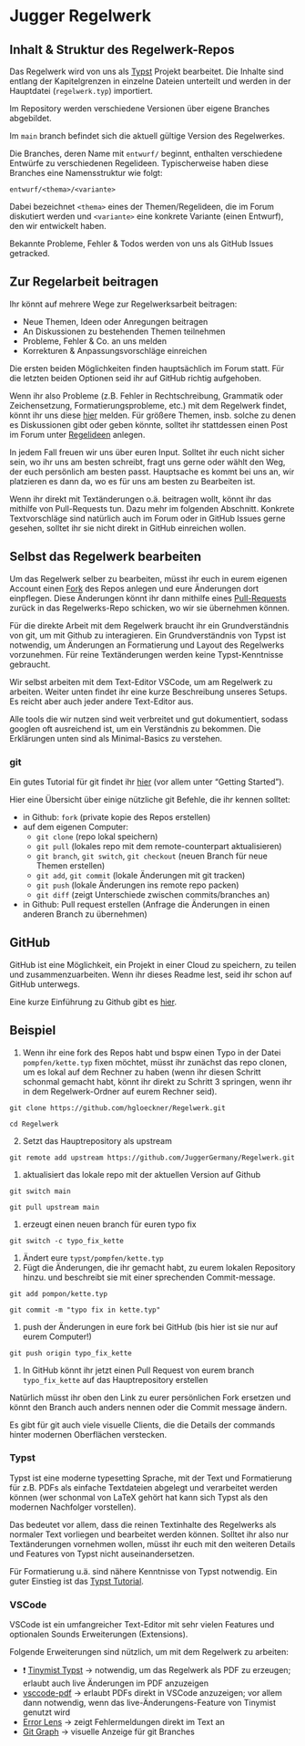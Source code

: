 # Jugger Regelwerk

## Inhalt & Struktur des Regelwerk-Repos

Das Regelwerk wird von uns als [Typst](https://typst.app/) Projekt bearbeitet. Die Inhalte sind entlang der Kapitelgrenzen in einzelne Dateien unterteilt und werden in der Hauptdatei (`regelwerk.typ`) importiert.

Im Repository werden verschiedene Versionen über eigene Branches abgebildet.

Im `main` branch befindet sich die aktuell gültige Version des Regelwerkes.

Die Branches, deren Name mit `entwurf/` beginnt, enthalten verschiedene Entwürfe zu verschiedenen Regelideen. Typischerweise haben diese Branches eine Namensstruktur wie folgt:

`entwurf/<thema>/<variante>`

Dabei bezeichnet `<thema>` eines der Themen/Regelideen, die im Forum diskutiert werden und `<variante>` eine konkrete Variante (einen Entwurf), den wir entwickelt haben.

Bekannte Probleme, Fehler & Todos werden von uns als GitHub Issues getracked.

## Zur Regelarbeit beitragen

Ihr könnt auf mehrere Wege zur Regelwerksarbeit beitragen:

- Neue Themen, Ideen oder Anregungen beitragen
- An Diskussionen zu bestehenden Themen teilnehmen
- Probleme, Fehler & Co. an uns melden
- Korrekturen & Anpassungsvorschläge einreichen

Die ersten beiden Möglichkeiten finden hauptsächlich im Forum statt. Für die letzten beiden Optionen seid ihr auf GitHub richtig aufgehoben.

Wenn ihr also Probleme (z.B. Fehler in Rechtschreibung, Grammatik oder Zeichensetzung, Formatierungsprobleme, etc.) mit dem Regelwerk findet, könnt ihr uns diese [hier](https://github.com/JuggerGermany/Regelwerk/issues) melden. Für größere Themen, insb. solche zu denen es Diskussionen gibt oder geben könnte, solltet ihr stattdessen einen Post im Forum unter [Regelideen](https://forum.jugger.org/viewforum.php?f=266) anlegen.

In jedem Fall freuen wir uns über euren Input. Solltet ihr euch nicht sicher sein, wo ihr uns am besten schreibt, fragt uns gerne oder wählt den Weg, der euch persönlich am besten passt. Hauptsache es kommt bei uns an, wir platzieren es dann da, wo es für uns am besten zu Bearbeiten ist.

Wenn ihr direkt mit Textänderungen o.ä. beitragen wollt, könnt ihr das mithilfe von Pull-Requests tun. Dazu mehr im folgenden Abschnitt.
Konkrete Textvorschläge sind natürlich auch im Forum oder in GitHub Issues gerne gesehen, solltet ihr sie nicht direkt in GitHub einreichen wollen.

## Selbst das Regelwerk bearbeiten

Um das Regelwerk selber zu bearbeiten, müsst ihr euch in eurem eigenen Account einen [Fork](https://docs.github.com/en/pull-requests/collaborating-with-pull-requests/working-with-forks/fork-a-repo) des Repos anlegen und eure Änderungen dort einpflegen. Diese Änderungen könnt ihr dann mithilfe eines [Pull-Requests](https://docs.github.com/en/pull-requests/collaborating-with-pull-requests/proposing-changes-to-your-work-with-pull-requests/creating-a-pull-request) zurück in das Regelwerks-Repo schicken, wo wir sie übernehmen können.

Für die direkte Arbeit mit dem Regelwerk braucht ihr ein Grundverständnis von git, um mit Github zu interagieren. Ein Grundverständnis von Typst ist notwendig, um Änderungen an Formatierung und Layout des Regelwerks vorzunehmen. Für reine Textänderungen werden keine Typst-Kenntnisse gebraucht.

Wir selbst arbeiten mit dem Text-Editor VSCode, um am Regelwerk zu arbeiten. Weiter unten findet ihr eine kurze Beschreibung unseres Setups. Es reicht aber auch jeder andere Text-Editor aus.

Alle tools die wir nutzen sind weit verbreitet und gut dokumentiert, sodass googlen oft ausreichend ist, um ein Verständnis zu bekommen. Die Erklärungen unten sind als Minimal-Basics zu verstehen. 

### git

Ein gutes Tutorial für git findet ihr [hier](https://www.atlassian.com/git/tutorials) (vor allem unter “Getting Started”).

Hier eine Übersicht über einige nützliche git Befehle, die ihr kennen solltet:

- in Github: `fork` (private kopie des Repos erstellen)
- auf dem eigenen Computer:
    - `git clone` (repo lokal speichern)
    - `git pull` (lokales repo mit dem remote-counterpart aktualisieren)
    - `git branch`, `git switch`, `git checkout` (neuen Branch für neue Themen erstellen)
    - `git add`, `git commit` (lokale Änderungen mit git tracken)
    - `git push` (lokale Änderungen ins remote repo packen)
    - `git diff` (zeigt Unterschiede zwischen commits/branches an)
- in Github: Pull request erstellen (Anfrage die Änderungen in einen anderen Branch zu übernehmen)

## GitHub 

GitHub ist eine Möglichkeit, ein Projekt in einer Cloud zu speichern, zu teilen und zusammenzuarbeiten. Wenn ihr dieses Readme lest, seid ihr schon auf GitHub unterwegs. 

Eine kurze Einführung zu Github gibt es [hier](https://docs.github.com/de/get-started/start-your-journey/hello-world).

## Beispiel

1. Wenn ihr eine fork des Repos habt und bspw einen Typo in der Datei `pompfen/kette.typ` fixen möchtet, müsst ihr zunächst das repo clonen, um es lokal auf dem Rechner zu haben (wenn ihr diesen Schritt schonmal gemacht habt, könnt ihr direkt zu Schritt 3 springen, wenn ihr in dem Regelwerk-Ordner auf eurem Rechner seid).

`git clone https://github.com/hgloeckner/Regelwerk.git`

`cd Regelwerk`

2. Setzt das Hauptrepository als upstream 

`git remote add upstream https://github.com/JuggerGermany/Regelwerk.git`

1. aktualisiert das lokale repo mit der aktuellen Version auf Github

`git switch main`

`git pull upstream main`

1. erzeugt einen neuen branch für euren typo fix

`git switch -c typo_fix_kette`

1. Ändert eure `typst/pompfen/kette.typ`
2. Fügt die Änderungen, die ihr gemacht habt, zu eurem lokalen Repository hinzu. und beschreibt sie mit einer sprechenden Commit-message.

`git add pompon/kette.typ`

`git commit -m "typo fix in kette.typ"`

1. push der Änderungen in eure fork bei GitHub (bis hier ist sie nur auf eurem Computer!)

`git push origin typo_fix_kette`

1. In GitHub könnt ihr jetzt einen Pull Request von eurem branch `typo_fix_kette` auf das Hauptrepository erstellen 

Natürlich müsst ihr oben den Link zu eurer persönlichen Fork ersetzen und könnt den Branch auch anders nennen oder die Commit message ändern. 

Es gibt für git auch viele visuelle Clients, die die Details der commands hinter modernen Oberflächen verstecken. 

### Typst

Typst ist eine moderne typesetting Sprache, mit der Text und Formatierung für z.B. PDFs als einfache Textdateien abgelegt und verarbeitet werden können (wer schonmal von LaTeX gehört hat kann sich Typst als den modernen Nachfolger vorstellen).

Das bedeutet vor allem, dass die reinen Textinhalte des Regelwerks als normaler Text vorliegen und bearbeitet werden können. Solltet ihr also nur Textänderungen vornehmen wollen, müsst ihr euch mit den weiteren Details und Features von Typst nicht auseinandersetzen.

Für Formatierung u.ä. sind nähere Kenntnisse von Typst notwendig. Ein guter Einstieg ist das [Typst Tutorial](https://typst.app/docs/tutorial/).

### VSCode

VSCode ist ein umfangreicher Text-Editor mit sehr vielen Features und optionalen Sounds Erweiterungen (Extensions).

Folgende Erweiterungen sind nützlich, um mit dem Regelwerk zu arbeiten:

- ❗ [Tinymist Typst](https://marketplace.visualstudio.com/items/?itemName=myriad-dreamin.tinymist) → notwendig, um das Regelwerk als PDF zu erzeugen; erlaubt auch live Änderungen im PDF anzuzeigen
- [vsccode-pdf](https://marketplace.visualstudio.com/items/?itemName=tomoki1207.pdf) → erlaubt PDFs direkt in VSCode anzuzeigen; vor allem dann notwendig, wenn das live-Änderungens-Feature von Tinymist genutzt wird
- [Error Lens](https://marketplace.visualstudio.com/items/?itemName=usernamehw.errorlens) → zeigt Fehlermeldungen direkt im Text an
- [Git Graph](https://marketplace.visualstudio.com/items/?itemName=mhutchie.git-graph) → visuelle Anzeige für git Branches
